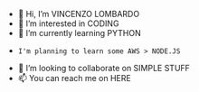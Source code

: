 - 👋 Hi, I’m VINCENZO LOMBARDO
- 👀 I’m interested in CODING
- 🌱 I’m currently learning PYTHON
-     I'm planning to learn some AWS > NODE.JS
- 💞️ I’m looking to collaborate on SIMPLE STUFF
- 📫 You can reach me on HERE

<!---
OneVincenzo/OneVincenzo is a ✨ special ✨ repository because its `README.md` (this file) appears on your GitHub profile.
You can click the Preview link to take a look at your changes.
--->
